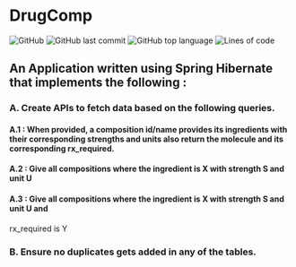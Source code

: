 # DrugComp


![GitHub](https://img.shields.io/github/license/cryozeus/DrugComp?style=for-the-badge)
![GitHub last commit](https://img.shields.io/github/last-commit/cryozeus/DrugComp?style=for-the-badge)
![GitHub top language](https://img.shields.io/github/languages/top/cryozeus/DrugComp?style=for-the-badge)
![Lines of code](https://img.shields.io/tokei/lines/github/cryozeus/DrugComp?style=for-the-badge)

## An Application written using Spring Hibernate that implements the following :

### A. Create APIs to fetch data based on the following queries.

#### A.1 : When provided, a composition id/name provides its ingredients with their corresponding strengths and units also return the molecule and its corresponding rx_required.
#### A.2 : Give all compositions where the ingredient is X with strength S and unit U
#### A.3 : Give all compositions where the ingredient is X with strength S and unit U and
rx_required is Y

### B. Ensure no duplicates gets added in any of the tables.
